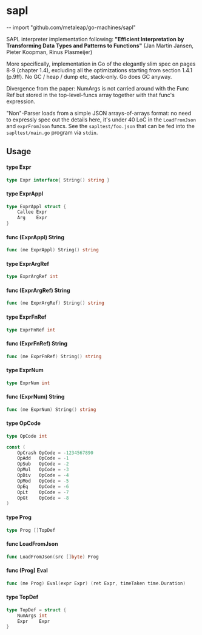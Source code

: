 # sapl
--
    import "github.com/metaleap/go-machines/sapl"

SAPL interpreter implementation following: **"Efficient Interpretation by
Transforming Data Types and Patterns to Functions"** (Jan Martin Jansen, Pieter
Koopman, Rinus Plasmeijer)

More specifically, implementation in Go of the elegantly slim spec on pages 8-9
(chapter 1.4), excluding all the optimizations starting from section 1.4.1
(p.9ff). No GC / heap / dump etc, stack-only. Go does GC anyway.

Divergence from the paper: NumArgs is not carried around with the Func Ref but
stored in the top-level-funcs array together with that func's expression.

"Non"-Parser loads from a simple JSON arrays-of-arrays format: no need to
expressly spec out the details here, it's under 40 LoC in the `LoadFromJson` and
`exprFromJson` funcs. See the `sapltest/foo.json` that can be fed into the
`sapltest/main.go` program via `stdin`.

## Usage

#### type Expr

```go
type Expr interface{ String() string }
```


#### type ExprAppl

```go
type ExprAppl struct {
	Callee Expr
	Arg    Expr
}
```


#### func (ExprAppl) String

```go
func (me ExprAppl) String() string
```

#### type ExprArgRef

```go
type ExprArgRef int
```


#### func (ExprArgRef) String

```go
func (me ExprArgRef) String() string
```

#### type ExprFnRef

```go
type ExprFnRef int
```


#### func (ExprFnRef) String

```go
func (me ExprFnRef) String() string
```

#### type ExprNum

```go
type ExprNum int
```


#### func (ExprNum) String

```go
func (me ExprNum) String() string
```

#### type OpCode

```go
type OpCode int
```


```go
const (
	OpCrash OpCode = -1234567890
	OpAdd   OpCode = -1
	OpSub   OpCode = -2
	OpMul   OpCode = -3
	OpDiv   OpCode = -4
	OpMod   OpCode = -5
	OpEq    OpCode = -6
	OpLt    OpCode = -7
	OpGt    OpCode = -8
)
```

#### type Prog

```go
type Prog []TopDef
```


#### func  LoadFromJson

```go
func LoadFromJson(src []byte) Prog
```

#### func (Prog) Eval

```go
func (me Prog) Eval(expr Expr) (ret Expr, timeTaken time.Duration)
```

#### type TopDef

```go
type TopDef = struct {
	NumArgs int
	Expr    Expr
}
```

